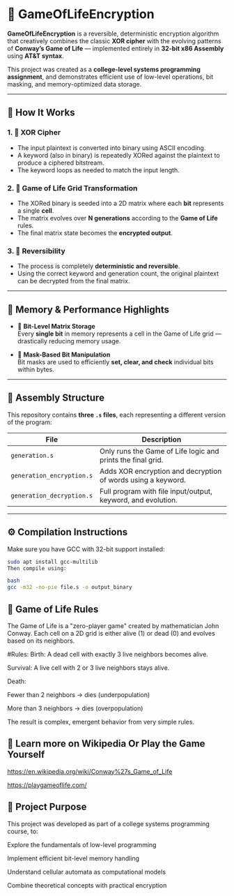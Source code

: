 # 🧬 GameOfLifeEncryption

**GameOfLifeEncryption** is a reversible, deterministic encryption algorithm that creatively combines the classic **XOR cipher** with the evolving patterns of **Conway’s Game of Life** — implemented entirely in **32-bit x86 Assembly** using **AT&T syntax**.

This project was created as a **college-level systems programming assignment**, and demonstrates efficient use of low-level operations, bit masking, and memory-optimized data storage.

---

## 🔐 How It Works

### 1. 🔑 XOR Cipher
- The input plaintext is converted into binary using ASCII encoding.
- A keyword (also in binary) is repeatedly XORed against the plaintext to produce a ciphered bitstream.
- The keyword loops as needed to match the input length.

### 2. 🧬 Game of Life Grid Transformation
- The XORed binary is seeded into a 2D matrix where each **bit** represents a single **cell**.
- The matrix evolves over **N generations** according to the **Game of Life** rules.
- The final matrix state becomes the **encrypted output**.

### 3. 🔁 Reversibility
- The process is completely **deterministic and reversible**.
- Using the correct keyword and generation count, the original plaintext can be decrypted from the final matrix.

---

## 🧠 Memory & Performance Highlights

- 🔲 **Bit-Level Matrix Storage**  
  Every **single bit** in memory represents a cell in the Game of Life grid — drastically reducing memory usage.
  
- 🎯 **Mask-Based Bit Manipulation**  
  Bit masks are used to efficiently **set, clear, and check** individual bits within bytes.

---

## 🧾 Assembly Structure

This repository contains **three `.s` files**, each representing a different version of the program:

| File                      | Description                                                  |
|---------------------------|--------------------------------------------------------------|
| `generation.s`            | Only runs the Game of Life logic and prints the final grid.  |
| `generation_encryption.s` | Adds XOR encryption and decryption of words using a keyword. |
| `generation_decryption.s` | Full program with file input/output, keyword, and evolution. |

---

## ⚙️ Compilation Instructions

Make sure you have GCC with 32-bit support installed:

```bash
sudo apt install gcc-multilib
Then compile using:

bash
gcc -m32 -no-pie file.s -o output_binary
```

## 📜 Game of Life Rules
The Game of Life is a "zero-player game" created by mathematician John Conway. Each cell on a 2D grid is either alive (1) or dead (0) and evolves based on its neighbors.

#Rules:
Birth: A dead cell with exactly 3 live neighbors becomes alive.

Survival: A live cell with 2 or 3 live neighbors stays alive.

Death:

Fewer than 2 neighbors → dies (underpopulation)

More than 3 neighbors → dies (overpopulation)

The result is complex, emergent behavior from very simple rules.

## 🔗 Learn more on Wikipedia Or Play the Game Yourself

https://en.wikipedia.org/wiki/Conway%27s_Game_of_Life

https://playgameoflife.com/

## 🧪 Project Purpose
This project was developed as part of a college systems programming course, to:

Explore the fundamentals of low-level programming

Implement efficient bit-level memory handling

Understand cellular automata as computational models

Combine theoretical concepts with practical encryption
